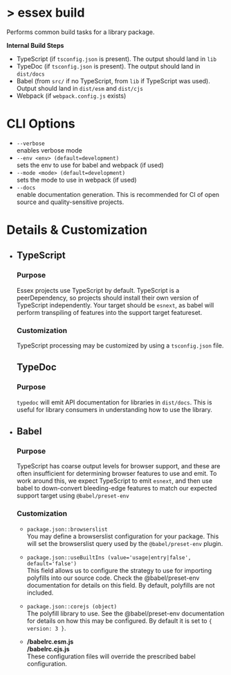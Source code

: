 # > essex build

Performs common build tasks for a library package.

**Internal Build Steps**

- TypeScript (if `tsconfig.json` is present). The output should land in `lib`
- TypeDoc (if `tsconfig.json` is present). The output should land in `dist/docs`
- Babel (from `src/` if no TypeScript, from `lib` if TypeScript was used). Output should land in `dist/esm` and `dist/cjs`
- Webpack (if `webpack.config.js` exists)

# CLI Options

- `--verbose`<br/> enables verbose mode
- `--env <env> (default=development)`<br/> sets the env to use for babel and webpack (if used)
- `--mode <mode> (default=development)`<br/> sets the mode to use in webpack (if used)
- `--docs`<br/> enable documentation generation. This is recommended for CI of open source and quality-sensitive projects.

# Details & Customization

- ## TypeScript

  ### Purpose

  Essex projects use TypeScript by default. TypeScript is a peerDependency, so projects should install their own version of TypeScript independently. Your target should be `esnext`, as babel will perform transpiling of features into the support target featureset.

  ### Customization

  TypeScript processing may be customized by using a `tsconfig.json` file.

  ## TypeDoc

  ### Purpose

  `typedoc` will emit API documentation for libraries in `dist/docs`. This is useful for library consumers in understanding how to use the library.

- ## Babel

  ### Purpose

  TypeScript has coarse output levels for browser support, and these are often insufficient for determining browser features to use and emit. To work around this, we expect TypeScript to emit `esnext`, and then use babel to down-convert bleeding-edge features to match our expected support target using `@babel/preset-env`

  ### Customization

  - `package.json::browserslist`<br/> You may define a browserslist configuration for your package. This will set the browserslist query used by the `@babel/preset-env` plugin.

  - `package.json::useBuiltIns (value='usage|entry|false', default='false')`<br/> This field allows us to configure the strategy to use for importing polyfills into our source code. Check the @babel/preset-env documentation for details on this field. By default, polyfills are not included.

  - `package.json::corejs (object)`<br/> The polyfill library to use. See the @babel/preset-env documentation for details on how this may be configured. By default it is set to `{ version: 3 }`.

  - **<packageDir>/babelrc.esm.js**<br/>
    **<packageDir>/babelrc.cjs.js**<br/>
    These configuration files will override the prescribed babel configuration.
